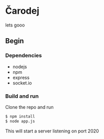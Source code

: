 # Čarodej
lets gooo

## Begin

### Dependencies

 - nodejs
 - npm
 - express
 - socket.io


### Build and run

Clone the repo and run

```sh
$ npm install
$ node app.js
```

This will start a server listening on port 2020
